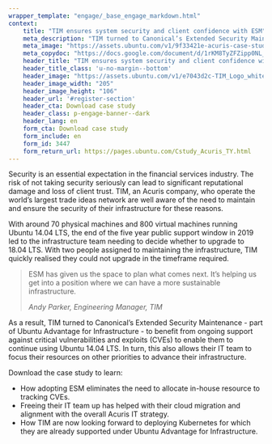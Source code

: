 ```yaml
---
wrapper_template: "engage/_base_engage_markdown.html"
context:
    title: "TIM ensures system security and client confidence with ESM"
    meta_description: "TIM turned to Canonical’s Extended Security Maintenance - part of Ubuntu Advantage for Infrastructure - to benefit from ongoing support against critical vulnerabilities and exploits (CVEs) to enable them to continue using Ubuntu 14.04 LTS."
    meta_image: "https://assets.ubuntu.com/v1/9f33421e-acuris-case-study-social-media.jpg"
    meta_copydoc: "https://docs.google.com/document/d/1rKM8TyZFZipp0NL_QbsIyJ6cn5oPFmN_cD5XDCL003s/edit"
    header_title: "TIM ensures system security and client confidence with ESM"
    header_title_class: 'u-no-margin--bottom'
    header_image: "https://assets.ubuntu.com/v1/e7043d2c-TIM_Logo_white.png"
    header_image_width: "205"
    header_image_height: "106"
    header_url: '#register-section'
    header_cta: Download case study
    header_class: p-engage-banner--dark
    header_lang: en
    form_cta: Download case study
    form_include: en
    form_id: 3447
    form_return_url: https://pages.ubuntu.com/Cstudy_Acuris_TY.html
---
```


Security is an essential expectation in the financial services industry. The risk of not taking security seriously can lead to significant reputational damage and loss of client trust. TIM, an Acuris company, who operate the world’s largest trade ideas network are well aware of the need to maintain and ensure the security of their infrastructure for these reasons.

With around 70 physical machines and 800 virtual machines running Ubuntu 14.04 LTS, the end of the five year public support window in 2019 led to the infrastructure team needing to decide whether to upgrade to 18.04 LTS. With two people assigned to maintaining the infrastructure, TIM quickly realised they could not upgrade in the timeframe required.

<blockquote class="p-pull-quote">
  <p class="p-pull-quote__quote">ESM has given us the space to plan what comes next. It’s helping us get into a position where we can have a more sustainable infrastructure.</p>
  <cite class="p-pull-quote__citation">Andy Parker, Engineering Manager, TIM</cite>
</blockquote>

As a result, TIM turned to Canonical’s Extended Security Maintenance - part of Ubuntu Advantage for Infrastructure - to benefit from ongoing support against critical vulnerabilities and exploits (CVEs) to enable them to continue using Ubuntu 14.04 LTS. In turn, this also allows their IT team to focus their resources on other priorities to advance their infrastructure.

Download the case study to learn:
- How adopting ESM eliminates the need to allocate in-house resource to tracking CVEs.
- Freeing their IT team up has helped with their cloud migration and alignment with the overall Acuris IT strategy.
- How TIM are now looking forward to deploying Kubernetes for which they are already supported under Ubuntu Advantage for Infrastructure.

